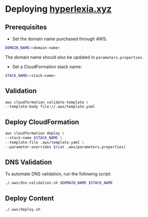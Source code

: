 # Deploying [hyperlexia.xyz](https://hyperlexia.xyz/)

## Prerequisites

* Set the domain name purchased through AWS.

```bash
DOMAIN_NAME=<domain-name>
```

The domain name should also be updated in `parameters.properties`.

* Set a CloudFormation stack name:

```bash
STACK_NAME=<stack-name>
```

## Validation

```bash
aws cloudformation validate-template \
--template-body file://.aws/template.yaml
```

## Deploy CloudFormation

```bash
aws cloudformation deploy \
--stack-name $STACK_NAME \
--template-file .aws/template.yaml \
--parameter-overrides $(cat .aws/parameters.properties)
```

## DNS Validation

To automate DNS validation, run the following script:

```bash
./.aws/dns-validation.sh $DOMAIN_NAME $STACK_NAME
```

## Deploy Content

```bash
./.aws/deploy.sh
```
